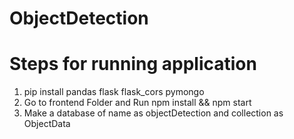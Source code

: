 # ObjectDetection
# Steps for running application
1. pip install pandas flask flask_cors pymongo
2. Go to frontend Folder and Run npm install && npm start
3. Make a database of name as objectDetection and collection as ObjectData

